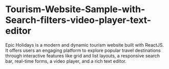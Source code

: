 # Tourism-Website-Sample-with-Search-filters-video-player-text-editor
Epic Holidays is a modern and dynamic tourism website built with ReactJS. It offers users an engaging platform to explore popular travel destinations through interactive features like grid and list layouts, a responsive search bar, real-time forms, a video player, and a rich text editor.
